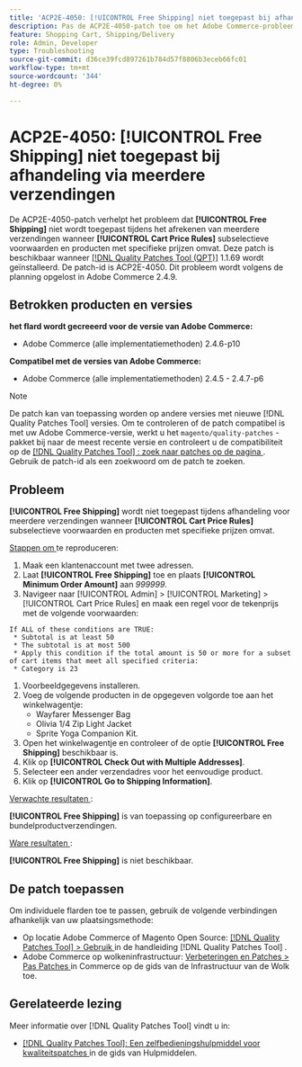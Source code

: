 ```yaml
---
title: 'ACP2E-4050: [!UICONTROL Free Shipping] niet toegepast bij afhandeling via meerdere verzendingen'
description: Pas de ACP2E-4050-patch toe om het Adobe Commerce-probleem op te lossen, waarbij [!UICONTROL Free Shipping] niet wordt toegepast tijdens het afrekenen van meerdere adressen wanneer [!UICONTROL Cart Price Rules] subselect-voorwaarden en producten met specifieke prijzen omvat.
feature: Shopping Cart, Shipping/Delivery
role: Admin, Developer
type: Troubleshooting
source-git-commit: d36ce39fcd897261b784d57f8806b3eceb66fc01
workflow-type: tm+mt
source-wordcount: '344'
ht-degree: 0%

---
```



# ACP2E-4050: **[!UICONTROL Free Shipping]** niet toegepast bij afhandeling via meerdere verzendingen

De ACP2E-4050-patch verhelpt het probleem dat **[!UICONTROL Free Shipping]** niet wordt toegepast tijdens het afrekenen van meerdere verzendingen wanneer **[!UICONTROL Cart Price Rules]** subselectieve voorwaarden en producten met specifieke prijzen omvat. Deze patch is beschikbaar wanneer [[!DNL Quality Patches Tool (QPT)]](/help/tools/quality-patches-tool/quality-patches-tool-to-self-serve-quality-patches.md) 1.1.69 wordt geïnstalleerd. De patch-id is ACP2E-4050. Dit probleem wordt volgens de planning opgelost in Adobe Commerce 2.4.9.

## Betrokken producten en versies

**het flard wordt gecreeerd voor de versie van Adobe Commerce:**

* Adobe Commerce (alle implementatiemethoden) 2.4.6-p10

**Compatibel met de versies van Adobe Commerce:**

* Adobe Commerce (alle implementatiemethoden) 2.4.5 - 2.4.7-p6

>[!NOTE]
>
>De patch kan van toepassing worden op andere versies met nieuwe [!DNL Quality Patches Tool] versies. Om te controleren of de patch compatibel is met uw Adobe Commerce-versie, werkt u het `magento/quality-patches` -pakket bij naar de meest recente versie en controleert u de compatibiliteit op de [[!DNL Quality Patches Tool] : zoek naar patches op de pagina ](https://experienceleague.adobe.com/tools/commerce-quality-patches/index.html?lang=nl-NL) . Gebruik de patch-id als een zoekwoord om de patch te zoeken.

## Probleem

**[!UICONTROL Free Shipping]** wordt niet toegepast tijdens afhandeling voor meerdere verzendingen wanneer **[!UICONTROL Cart Price Rules]** subselectieve voorwaarden en producten met specifieke prijzen omvat.

<u> Stappen om </u> te reproduceren:

1. Maak een klantenaccount met twee adressen.
1. Laat **[!UICONTROL Free Shipping]** toe en plaats **[!UICONTROL Minimum Order Amount]** aan *999999*.
1. Navigeer naar [!UICONTROL Admin] > [!UICONTROL Marketing] > [!UICONTROL Cart Price Rules] en maak een regel voor de tekenprijs met de volgende voorwaarden:

```
If ALL of these conditions are TRUE:
 * Subtotal is at least 50
 * The subtotal is at most 500
 * Apply this condition if the total amount is 50 or more for a subset of cart items that meet all specified criteria:
 * Category is 23
```

1. Voorbeeldgegevens installeren.
1. Voeg de volgende producten in de opgegeven volgorde toe aan het winkelwagentje:
   * Wayfarer Messenger Bag
   * Olivia 1/4 Zip Light Jacket
   * Sprite Yoga Companion Kit.
1. Open het winkelwagentje en controleer of de optie **[!UICONTROL Free Shipping]** beschikbaar is.
1. Klik op **[!UICONTROL Check Out with Multiple Addresses]**.
1. Selecteer een ander verzendadres voor het eenvoudige product.
1. Klik op **[!UICONTROL Go to Shipping Information]**.

<u> Verwachte resultaten </u>:

**[!UICONTROL Free Shipping]** is van toepassing op configureerbare en bundelproductverzendingen.

<u> Ware resultaten </u>:

**[!UICONTROL Free Shipping]** is niet beschikbaar.

## De patch toepassen

Om individuele flarden toe te passen, gebruik de volgende verbindingen afhankelijk van uw plaatsingsmethode:

* Op locatie Adobe Commerce of Magento Open Source: [[!DNL Quality Patches Tool] > Gebruik ](/help/tools/quality-patches-tool/usage.md) in de handleiding [!DNL Quality Patches Tool] .
* Adobe Commerce op wolkeninfrastructuur: [ Verbeteringen en Patches > Pas Patches ](https://experienceleague.adobe.com/docs/commerce-cloud-service/user-guide/develop/upgrade/apply-patches.html?lang=nl-NL) in Commerce op de gids van de Infrastructuur van de Wolk toe.

## Gerelateerde lezing

Meer informatie over [!DNL Quality Patches Tool] vindt u in:

* [[!DNL Quality Patches Tool]: Een zelfbedieningshulpmiddel voor kwaliteitspatches ](/help/tools/quality-patches-tool/quality-patches-tool-to-self-serve-quality-patches.md) in de gids van Hulpmiddelen.
